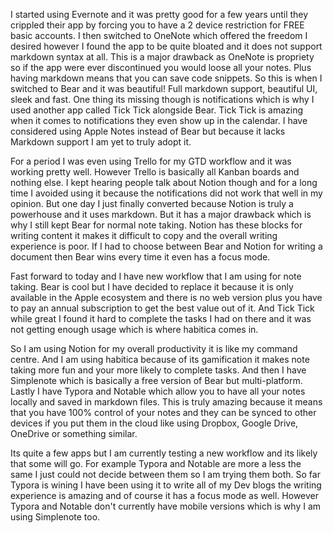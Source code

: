 I started using Evernote and it was pretty good for a few years until they crippled their app by forcing you to have a 2 device restriction for FREE basic accounts. I then switched to OneNote which offered the freedom I desired however I found the app to be quite bloated and it does not support markdown syntax at all. This is a major drawback as OneNote is propriety so if the app were ever discontinued you would loose all your notes. Plus having markdown means that you can save code snippets. So this is when I switched to Bear and it was beautiful! Full markdown support, beautiful UI, sleek and fast. One thing its missing though is notifications which is why I used another app called Tick Tick alongside Bear. Tick Tick is amazing when it comes to notifications they even show up in the calendar. I have considered using Apple Notes instead of Bear but because it lacks Markdown support I am yet to truly adopt it.

For a period I was even using Trello for my GTD workflow and it was working pretty well. However Trello is basically all Kanban boards and nothing else. I kept hearing people talk about Notion though and for a long time I avoided using it because the notifications did not work that well in my opinion. But one day I just finally converted because Notion is truly a powerhouse and it uses markdown. But it has a major drawback which is why I still kept Bear for normal note taking. Notion has these blocks for writing content it makes it difficult to copy and the overall writing experience is poor. If I had to choose between Bear and Notion for writing a document then Bear wins every time it even has a focus mode.

Fast forward to today and I have new workflow that I am using for note taking. Bear is cool but I have decided to replace it because it is only available in the Apple ecosystem and there is no web version plus you have to pay an annual subscription to get the best value out of it. And Tick Tick while great I found it hard to complete the tasks I had on there and it was not getting enough usage which is where habitica comes in.

So I am using Notion for my overall productivity it is like my command centre. And I am using habitica because of its gamification it makes note taking more fun and your more likely to complete tasks. And then I have Simplenote which is basically a free version of Bear but multi-platform. Lastly I have Typora and Notable which allow you to have all your notes locally and saved in markdown files. This is truly amazing because it means that you have 100% control of your notes and they can be synced to other devices if you put them in the cloud like using Dropbox, Google Drive, OneDrive or something similar.

Its quite a few apps but I am currently testing a new workflow and its likely that some will go. For example Typora and Notable are more a less the same I just could not decide between them so I am trying them both. So far Typora is wining I have been using it to write all of my Dev blogs the writing experience is amazing and of course it has a focus mode as well. However Typora and Notable don't currently have mobile versions which is why I am using Simplenote too.
